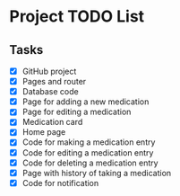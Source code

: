 # Project TODO List

## Tasks
- [x] GitHub project
- [x] Pages and router
- [x] Database code
- [x] Page for adding a new medication
- [x] Page for editing a medication
- [x] Medication card
- [x] Home page
- [x] Code for making a medication entry
- [x] Code for editing a medication entry
- [x] Code for deleting a medication entry
- [x] Page with history of taking a medication 
- [x] Code for notification
